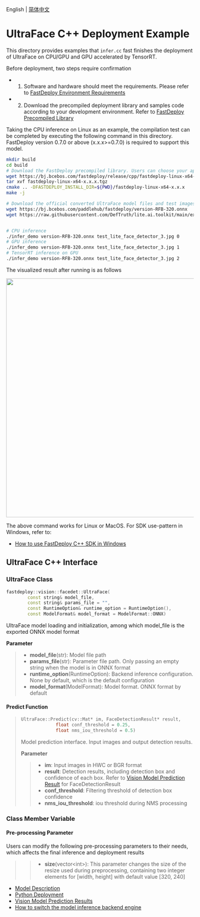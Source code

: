 English | [简体中文](README_CN.md)

# UltraFace C++ Deployment Example

This directory provides examples that `infer.cc` fast finishes the deployment of UltraFace on CPU/GPU and GPU accelerated by TensorRT. 

Before deployment, two steps require confirmation

- 1. Software and hardware should meet the requirements. Please refer to [FastDeploy Environment Requirements](../../../../../docs/en/build_and_install/download_prebuilt_libraries.md)  
- 2. Download the precompiled deployment library and samples code according to your development environment. Refer to [FastDeploy Precompiled Library](../../../../../docs/en/build_and_install/download_prebuilt_libraries.md)

Taking the CPU inference on Linux as an example, the compilation test can be completed by executing the following command in this directory. FastDeploy version 0.7.0 or above (x.x.x>=0.7.0) is required to support this model.

```bash
mkdir build
cd build
# Download the FastDeploy precompiled library. Users can choose your appropriate version in the `FastDeploy Precompiled Library` mentioned above 
wget https://bj.bcebos.com/fastdeploy/release/cpp/fastdeploy-linux-x64-x.x.x.tgz
tar xvf fastdeploy-linux-x64-x.x.x.tgz
cmake .. -DFASTDEPLOY_INSTALL_DIR=${PWD}/fastdeploy-linux-x64-x.x.x
make -j

# Download the official converted UltraFace model files and test images 
wget https://bj.bcebos.com/paddlehub/fastdeploy/version-RFB-320.onnx
wget https://raw.githubusercontent.com/DefTruth/lite.ai.toolkit/main/examples/lite/resources/test_lite_face_detector_3.jpg


# CPU inference
./infer_demo version-RFB-320.onnx test_lite_face_detector_3.jpg 0
# GPU inference
./infer_demo version-RFB-320.onnx test_lite_face_detector_3.jpg 1
# TensorRT inference on GPU
./infer_demo version-RFB-320.onnx test_lite_face_detector_3.jpg 2
```

The visualized result after running is as follows

<img width="640" src="https://user-images.githubusercontent.com/67993288/184301821-0788483b-a72b-42b0-a566-b6430f184f6e.jpg">

The above command works for Linux or MacOS. For SDK use-pattern in Windows, refer to:

- [How to use FastDeploy C++ SDK in Windows](../../../../../docs/en/faq/use_sdk_on_windows.md)

## UltraFace C++ Interface 

### UltraFace Class

```c++
fastdeploy::vision::facedet::UltraFace(
        const string& model_file,
        const string& params_file = "",
        const RuntimeOption& runtime_option = RuntimeOption(),
        const ModelFormat& model_format = ModelFormat::ONNX)
```

UltraFace model loading and initialization, among which model_file is the exported ONNX model format

**Parameter**

> * **model_file**(str): Model file path 
> * **params_file**(str): Parameter file path. Only passing an empty string when the model is in ONNX format
> * **runtime_option**(RuntimeOption): Backend inference configuration. None by default, which is the default configuration
> * **model_format**(ModelFormat): Model format. ONNX format by default

#### Predict Function

> ```c++
> UltraFace::Predict(cv::Mat* im, FaceDetectionResult* result,
>              float conf_threshold = 0.25,
>              float nms_iou_threshold = 0.5)
> ```
>
> Model prediction interface. Input images and output detection results.
>
> **Parameter**
>
> > * **im**: Input images in HWC or BGR format
> > * **result**: Detection results, including detection box and confidence of each box. Refer to [Vision Model Prediction Result](../../../../../docs/api/vision_results/) for FaceDetectionResult
> > * **conf_threshold**: Filtering threshold of detection box confidence
> > * **nms_iou_threshold**: iou threshold during NMS processing



### Class Member Variable

#### Pre-processing Parameter

Users can modify the following pre-processing parameters to their needs, which affects the final inference and deployment results

> > * **size**(vector&lt;int&gt;): This parameter changes the size of the resize used during preprocessing, containing two integer elements for [width, height] with default value [320, 240]

- [Model Description](../../)
- [Python Deployment](../python)
- [Vision Model Prediction Results](../../../../../docs/api/vision_results/)
- [How to switch the model inference backend engine](../../../../../docs/en/faq/how_to_change_backend.md)
